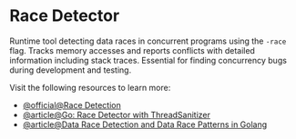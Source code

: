 # Race Detector

Runtime tool detecting data races in concurrent programs using the `-race` flag. Tracks memory accesses and reports conflicts with detailed information including stack traces. Essential for finding concurrency bugs during development and testing.

Visit the following resources to learn more:

- [@official@Race Detection](https://go.dev/doc/articles/race_detector)
- [@article@Go: Race Detector with ThreadSanitizer](https://medium.com/a-journey-with-go/go-race-detector-with-threadsanitizer-8e497f9e42db)
- [@article@Data Race Detection and Data Race Patterns in Golang](https://www.sobyte.net/post/2022-06/go-data-race/)